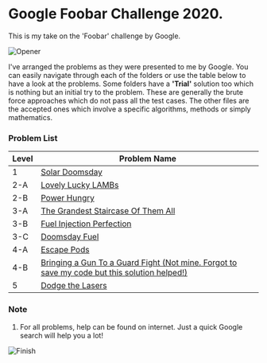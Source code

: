 # Google Foobar Challenge 2020.

This is my take on the 'Foobar' challenge by Google.  

![Opener](https://user-images.githubusercontent.com/42903859/82900970-e67d0180-9f7a-11ea-8c8a-62df07e5da9a.png)

I've arranged the problems as they were presented to me by Google. You can easily navigate through each of the folders or use the table below to have a look at the problems.
Some folders have a <b>'Trial'</b> solution too which is nothing but an initial try to the problem. These are generally the brute force approaches which do not pass all the test cases.
The other files are the accepted ones which involve a specific algorithms, methods or simply mathematics.  

### Problem List

| Level  | Problem Name |
| ------------- | ------------- |
| 1  | [Solar Doomsday](https://github.com/yashtazor/Google-Foobar-Challenge/tree/master/Level%20-%201/Solar%20Doomsday)  |
| 2-A  | [Lovely Lucky LAMBs](https://github.com/yashtazor/Google-Foobar-Challenge/tree/master/Level%20-%202/A%20-%20Lovely%20Lucky%20LAMBs)  |
| 2-B  | [Power Hungry](https://github.com/yashtazor/Google-Foobar-Challenge/tree/master/Level%20-%202/B%20-%20Power%20Hungry)  |
| 3-A  | [The Grandest Staircase Of Them All](https://github.com/yashtazor/Google-Foobar-Challenge/tree/master/Level%20-%203/A%20-%20The%20Grandest%20Staircase%20Of%20Them%20All)  |
| 3-B  | [Fuel Injection Perfection](https://github.com/yashtazor/Google-Foobar-Challenge/tree/master/Level%20-%203/B%20-%20Fuel%20Injection%20Perfection)  |
| 3-C  | [Doomsday Fuel](https://github.com/yashtazor/Google-Foobar-Challenge/tree/master/Level%20-%203/C%20-%20Doomsday%20Fuel)  |
| 4-A  | [Escape Pods](https://github.com/yashtazor/Google-Foobar-Challenge/tree/master/Level%20-%204/A%20-%20Escape%20Pods)  |
| 4-B  | [Bringing a Gun To a Guard Fight (Not mine. Forgot to save my code but this solution helped!)](https://github.com/smaranjitghose/Foobar_Challenge/blob/master/Solutions_Python/bringing_gun_to_a_guard_fight.py)  |
| 5  | [Dodge the Lasers](https://github.com/yashtazor/Google-Foobar-Challenge/tree/master/Level%20-%205/Dodge%20the%20Lasers)  |  


### Note
1. For all problems, help can be found on internet. Just a quick Google search will help you a lot!

![Finish](https://user-images.githubusercontent.com/42903859/84990740-39556d80-b163-11ea-933c-eaba8f78a404.png)
